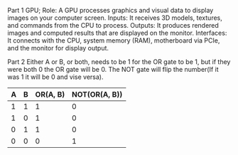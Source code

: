 Part 1
GPU;
Role: A GPU processes graphics and visual data to display images on your computer screen.
Inputs: It receives 3D models, textures, and commands from the CPU to process.
Outputs: It produces rendered images and computed results that are displayed on the monitor.
Interfaces: It connects with the CPU, system memory (RAM), motherboard via PCIe, and the monitor for display output.



Part 2
Either A or B, or both, needs to be 1 for the OR gate to be 1, but if they were both 0 the OR gate will be 0. The NOT gate will flip the number(If it was 1 it will be 0 and vise versa).

| A | B |  OR(A, B) |  NOT(OR(A, B)) |
|---|---|-----------|----------------|
| 1 | 1 |     1     |        0       |
| 1 | 0 |     1     |        0       |
| 0 | 1 |     1     |        0       |
| 0 | 0 |     0     |        1       | 